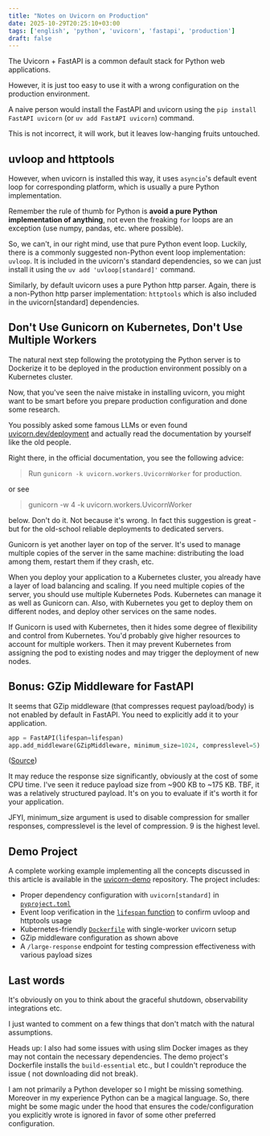 ```yaml
---
title: "Notes on Uvicorn on Production"
date: 2025-10-29T20:25:10+03:00
tags: ['english', 'python', 'uvicorn', 'fastapi', 'production']
draft: false
---
```


The Uvicorn + FastAPI is a common default stack for Python web applications.

However, it is just too easy to use it with a wrong configuration on the production environment.

A naive person would install the FastAPI and uvicorn using the `pip install FastAPI uvicorn` (or `uv add FastAPI uvicorn`) command.

This is not incorrect, it will work, but it leaves low-hanging fruits untouched.

## uvloop and httptools
However, when uvicorn is installed this way, it uses `asyncio`'s default event loop for corresponding platform, which is usually a pure Python implementation.

Remember the rule of thumb for Python is **avoid a pure Python implementation of anything**,
not even the freaking `for` loops are an exception (use numpy, pandas, etc. where possible).

So, we can't, in our right mind, use that pure Python event loop.
Luckily, there is a commonly suggested non-Python event loop implementation: `uvloop`.
It is included in the uvicorn's standard dependencies, so we can just install it using the `uv add 'uvloop[standard]'` command.

Similarly, by default uvicorn uses a pure Python http parser. Again, there is a non-Python http parser implementation: `httptools` which is also included in the uvicorn[standard] dependencies.

## Don't Use Gunicorn on Kubernetes, Don't Use Multiple Workers
The natural next step following the prototyping the Python server is to Dockerize it to be deployed in the production environment possibly on a Kubernetes cluster.

Now, that you've seen the naive mistake in installing uvicorn, you might want to be smart before you prepare production configuration and done some research.

You possibly asked some famous LLMs or even found [uvicorn.dev/deployment](https://uvicorn.dev/deployment/) and actually read the documentation by yourself like the old people.

Right there, in the official documentation, you see the following advice:
> Run `gunicorn -k uvicorn.workers.UvicornWorker` for production.

or see
> gunicorn -w 4 -k uvicorn.workers.UvicornWorker


below. Don't do it.
Not because it's wrong.
In fact this suggestion is great -but for the old-school reliable deployments to dedicated servers.

Gunicorn is yet another layer on top of the server.
It's used to manage multiple copies of the server in the same machine: distributing the load among them, restart them if they crash, etc.

When you deploy your application to a Kubernetes cluster, you already have a layer of load balancing and scaling. If you need multiple copies of the server, you should use multiple Kubernetes Pods. Kubernetes can manage it as well as Gunicorn can. Also, with Kubernetes you get to deploy them on different nodes, and deploy other services on the same nodes.

If Gunicorn is used with Kubernetes, then it hides some degree of flexibility and control from Kubernetes. You'd probably give higher resources to account for multiple workers. Then it may prevent Kubernetes from assigning the pod to existing nodes and may trigger the deployment of new nodes.

## Bonus: GZip Middleware for FastAPI
It seems that GZip middleware (that compresses request payload/body) is not enabled by default in FastAPI.
You need to explicitly add it to your application.

```Python
app = FastAPI(lifespan=lifespan)
app.add_middleware(GZipMiddleware, minimum_size=1024, compresslevel=5)
```

([Source](https://github.com/kucukaslan/uvicorn-demo/blob/main/main.py#L43-L45))

It may reduce the response size significantly, obviously at the cost of some CPU time.
I've seen it reduce payload size from ~900 KB to ~175 KB. TBF, it was a relatively structured payload. It's on you to evaluate if it's worth it for your application.

JFYI, minimum_size argument is used to disable compression for smaller responses, compresslevel is the level of compression. 9 is the highest level.

## Demo Project

A complete working example implementing all the concepts discussed in this article is available in the [uvicorn-demo](https://github.com/kucukaslan/uvicorn-demo) repository. The project includes:

- Proper dependency configuration with `uvicorn[standard]` in [`pyproject.toml`](https://github.com/kucukaslan/uvicorn-demo/blob/main/pyproject.toml)
- Event loop verification in the [`lifespan` function](https://github.com/kucukaslan/uvicorn-demo/blob/main/main.py#L18-L43) to confirm uvloop and httptools usage
- Kubernetes-friendly [`Dockerfile`](https://github.com/kucukaslan/uvicorn-demo/blob/main/Dockerfile) with single-worker uvicorn setup
- GZip middleware configuration as shown above
- A `/large-response` endpoint for testing compression effectiveness with various payload sizes

## Last words
It's obviously on you to think about the graceful shutdown, observability integrations etc. 

I just wanted to comment on a few things that don't match with the natural assumptions.

Heads up: I also had some issues with using slim Docker images as they may not contain the necessary dependencies.
The demo project's Dockerfile installs the `build-essential` etc., but I couldn't reproduce the issue ( not downloading did not break).

I am not primarily a Python developer so I might be missing something. Moreover in my experience Python can be a magical language. 
So, there might be some magic under the hood that ensures the code/configuration you explicitly wrote is ignored in favor of some other preferred configuration. 